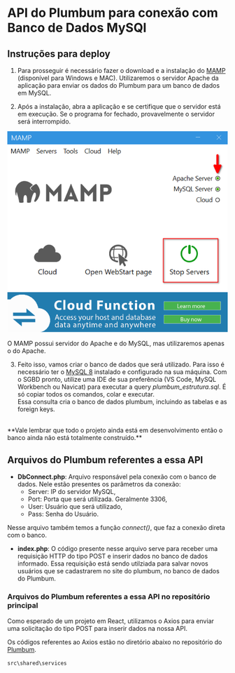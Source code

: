 # API do Plumbum para conexão com Banco de Dados MySQl

## Instruções para deploy
1. Para prosseguir é necessário fazer o download e a instalação do [MAMP](https://www.mamp.info/en/mamp) (disponível para Windows e MAC). Utilizaremos o servidor Apache da aplicação para enviar os dados do Plumbum para um banco de dados em MySQL.<br>

2. Após a instalação, abra a aplicação e se certifique que o servidor está em execução. Se o programa for fechado, provavelmente o servidor será interrompido.<br>

![Arquivos para deploy do Plumbum](imgsReadme/mampHome.png)

O MAMP possui servidor do Apache e do MySQL, mas utilizaremos apenas o do Apache.

3. Feito isso, vamos criar o banco de dados que será utilizado. Para isso é necessário ter o [MySQL 8](https://dev.mysql.com/downloads/mysql/) instalado e configurado na sua máquina. Com o SGBD pronto, utilize uma IDE de sua preferência (VS Code, MySQL Workbench ou Navicat) para executar a query _plumbum_estrutura.sql_. É só copiar todos os comandos, colar e executar. <br>
Essa consulta cria o banco de dados plumbum, incluindo as tabelas e as foreign keys.
<br>
**Vale lembrar que todo o projeto ainda está em desenvolvimento então o banco ainda não está totalmente construído.**

## Arquivos do Plumbum referentes a essa API
* **DbConnect.php**: Arquivo responsável pela conexão com o banco de dados. Nele estão presentes os parâmetros da conexão:
    * Server: IP do servidor MySQL,
    * Port: Porta que será utilizada. Geralmente 3306,
    * User: Usuário que será utilizado,
    * Pass: Senha do Usuário.

Nesse arquivo também temos a função _connect()_, que faz a conexão direta com o banco.

* **index.php**: O código presente nesse arquivo serve para receber uma requisição HTTP do tipo POST e inserir dados no banco de dados informado. Essa requisição está sendo utilziada para salvar novos usuários que se cadastrarem no site do plumbum, no banco de dados do Plumbum. 


### Arquivos do Plumbum referentes a essa API **no repositório principal**

Como esperado de um projeto em React, utilizamos o Axios para enviar uma solicitação do tipo POST para inserir dados na nossa API.

Os códigos referentes ao Axios estão no diretório abaixo no repositório do [Plumbum](https://github.com/emn-f/plumbum).

~~~~
src\shared\services
~~~~
